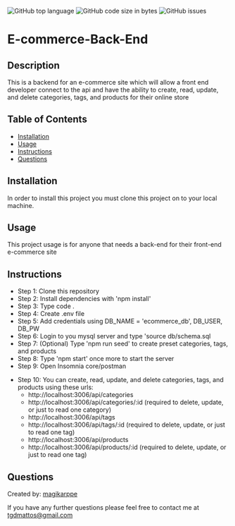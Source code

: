 ![GitHub top language](https://img.shields.io/github/languages/top/ajcuddeback/E-commerce-Back-End)
![GitHub code size in bytes](https://img.shields.io/github/languages/code-size/ajcuddeback/E-commerce-Back-End)
![GitHub issues](https://img.shields.io/github/issues/ajcuddeback/E-commerce-Back-End)

# E-commerce-Back-End

## Description

This is a backend for an e-commerce site which will allow a front end developer connect to the api and have the ability to create, read, update, and delete categories, tags, and products for their online store

## Table of Contents

- [Installation](#installation)
- [Usage](#usage)
- [Instructions](#instructions)
- [Questions](#questions)

## Installation

In order to install this project you must clone this project on to your local machine.

## Usage

This project usage is for anyone that needs a back-end for their front-end e-commerce site

## Instructions

- Step 1: Clone this repository
- Step 2: Install dependencies with 'npm install'
- Step 3: Type code .
- Step 4: Create .env file
- Step 5: Add credentials using DB_NAME = 'ecommerce_db', DB_USER, DB_PW
- Step 6: Login to you mysql server and type 'source db/schema.sql
- Step 7: (Optional) Type 'npm run seed' to create preset categories, tags, and products
- Step 8: Type 'npm start' once more to start the server
- Step 9: Open Insomnia core/postman
* Step 10: You can create, read, update, and delete categories, tags, and products using these urls:
  - http://localhost:3006/api/categories
  - http://localhost:3006/api/categories/:id (required to delete, update, or just to read one category)
  - http://localhost:3006/api/tags
  - http://localhost:3006/api/tags/:id (required to delete, update, or just to read one tag)
  - http://localhost:3006/api/products
  - http://localhost:3006/api/products/:id (required to delete, update, or just to read one tag)

## Questions

Created by: [magikarppe](https://github.com/magikarppe)

If you have any further questions please feel free to contact me at [tgdmattos@gmail.com](tgdmattos@gmail.com)

